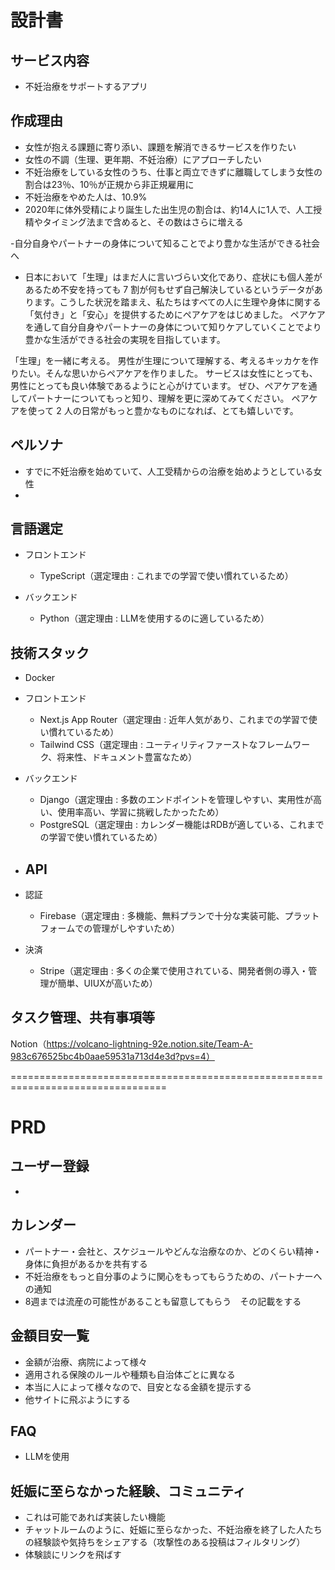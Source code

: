 # 設計書

## サービス内容
- 不妊治療をサポートするアプリ

## 作成理由
- 女性が抱える課題に寄り添い、課題を解消できるサービスを作りたい
- 女性の不調（生理、更年期、不妊治療）にアプローチしたい
- 不妊治療をしている女性のうち、仕事と両立できずに離職してしまう女性の割合は23％、10％が正規から非正規雇用に
- 不妊治療をやめた人は、10.9%
- 2020年に体外受精により誕生した出生児の割合は、約14人に1人で、人工授精やタイミング法まで含めると、その数はさらに増える

-自分自身やパートナーの身体について知ることでより豊かな生活ができる社会へ
- 日本において「生理」はまだ人に言いづらい文化であり、症状にも個人差があるため不安を持っても 7 割が何もせず自己解決しているというデータがあります。こうした状況を踏まえ、私たちはすべての人に生理や身体に関する「気付き」と「安心」を提供するためにペアケアをはじめました。
  ペアケアを通して自分自身やパートナーの身体について知りケアしていくことでより豊かな生活ができる社会の実現を目指しています。

「生理」を一緒に考える。
男性が生理について理解する、考えるキッカケを作りたい。そんな思いからペアケアを作りました。 サービスは女性にとっても、男性にとっても良い体験であるようにと心がけています。
ぜひ、ペアケアを通してパートナーについてもっと知り、理解を更に深めてみてください。 ペアケアを使って 2 人の日常がもっと豊かなものになれば、とても嬉しいです。

## ペルソナ
- すでに不妊治療を始めていて、人工受精からの治療を始めようとしている女性
- 

## 言語選定
- フロントエンド
  - TypeScript（選定理由 : これまでの学習で使い慣れているため）

- バックエンド
  - Python（選定理由 : LLMを使用するのに適しているため）

## 技術スタック
- Docker

- フロントエンド
  - Next.js App Router（選定理由 : 近年人気があり、これまでの学習で使い慣れているため）
  - Tailwind CSS（選定理由 : ユーティリティファーストなフレームワーク、将来性、ドキュメント豊富なため）

- バックエンド
  - Django（選定理由 : 多数のエンドポイントを管理しやすい、実用性が高い、使用率高い、学習に挑戦したかったため）
  - PostgreSQL（選定理由 : カレンダー機能はRDBが適している、これまでの学習で使い慣れているため）

- API
  - 

- 認証
  - Firebase（選定理由 : 多機能、無料プランで十分な実装可能、プラットフォームでの管理がしやすいため）

- 決済
  - Stripe（選定理由 : 多くの企業で使用されている、開発者側の導入・管理が簡単、UIUXが高いため）

## タスク管理、共有事項等
Notion（https://volcano-lightning-92e.notion.site/Team-A-983c676525bc4b0aae59531a713d4e3d?pvs=4）

=================================================================================

# PRD

## ユーザー登録
- 

## カレンダー
- パートナー・会社と、スケジュールやどんな治療なのか、どのくらい精神・身体に負担があるかを共有する
- 不妊治療をもっと自分事のように関心をもってもらうための、パートナーへの通知
- 8週までは流産の可能性があることも留意してもらう　その記載をする

## 金額目安一覧
- 金額が治療、病院によって様々
- 適用される保険のルールや種類も自治体ごとに異なる
- 本当に人によって様々なので、目安となる金額を提示する
- 他サイトに飛ぶようにする

## FAQ
- LLMを使用

## 妊娠に至らなかった経験、コミュニティ
- これは可能であれば実装したい機能
- チャットルームのように、妊娠に至らなかった、不妊治療を終了した人たちの経験談や気持ちをシェアする（攻撃性のある投稿はフィルタリング）
- 体験談にリンクを飛ばす
